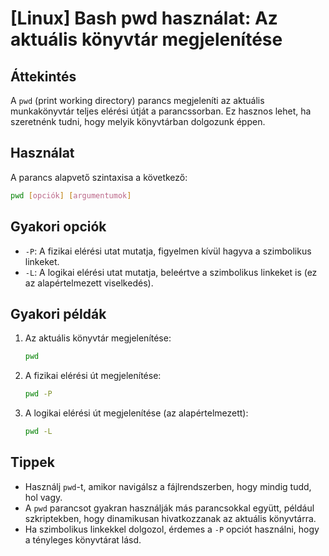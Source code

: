 # [Linux] Bash pwd használat: Az aktuális könyvtár megjelenítése

## Áttekintés
A `pwd` (print working directory) parancs megjeleníti az aktuális munkakönyvtár teljes elérési útját a parancssorban. Ez hasznos lehet, ha szeretnénk tudni, hogy melyik könyvtárban dolgozunk éppen.

## Használat
A parancs alapvető szintaxisa a következő:

```bash
pwd [opciók] [argumentumok]
```

## Gyakori opciók
- `-P`: A fizikai elérési utat mutatja, figyelmen kívül hagyva a szimbolikus linkeket.
- `-L`: A logikai elérési utat mutatja, beleértve a szimbolikus linkeket is (ez az alapértelmezett viselkedés).

## Gyakori példák
1. Az aktuális könyvtár megjelenítése:
   ```bash
   pwd
   ```

2. A fizikai elérési út megjelenítése:
   ```bash
   pwd -P
   ```

3. A logikai elérési út megjelenítése (az alapértelmezett):
   ```bash
   pwd -L
   ```

## Tippek
- Használj `pwd`-t, amikor navigálsz a fájlrendszerben, hogy mindig tudd, hol vagy.
- A `pwd` parancsot gyakran használják más parancsokkal együtt, például szkriptekben, hogy dinamikusan hivatkozzanak az aktuális könyvtárra.
- Ha szimbolikus linkekkel dolgozol, érdemes a `-P` opciót használni, hogy a tényleges könyvtárat lásd.